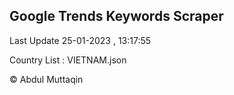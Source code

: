 

## Google Trends Keywords Scraper 
 
Last Update 25-01-2023 , 13:17:55

Country List :
VIETNAM.json



© Abdul Muttaqin 
